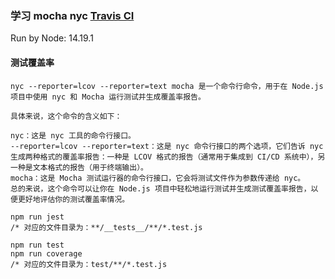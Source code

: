 ### 学习 mocha nyc [Travis CI](https://www.travis-ci.com/)

Run by Node: 14.19.1

#### 测试覆盖率
```text
nyc --reporter=lcov --reporter=text mocha 是一个命令行命令，用于在 Node.js 项目中使用 nyc 和 Mocha 运行测试并生成覆盖率报告。

具体来说，这个命令的含义如下：

nyc：这是 nyc 工具的命令行接口。
--reporter=lcov --reporter=text：这是 nyc 命令行接口的两个选项，它们告诉 nyc 生成两种格式的覆盖率报告：一种是 LCOV 格式的报告（通常用于集成到 CI/CD 系统中），另一种是文本格式的报告（用于终端输出）。
mocha：这是 Mocha 测试运行器的命令行接口，它会将测试文件作为参数传递给 nyc。
总的来说，这个命令可以让你在 Node.js 项目中轻松地运行测试并生成测试覆盖率报告，以便更好地评估你的测试覆盖率情况。
```

```shell script
npm run jest
/* 对应的文件目录为：**/__tests__/**/*.test.js
```

```shell script
npm run test
npm run coverage
/* 对应的文件目录为：test/**/*.test.js
```